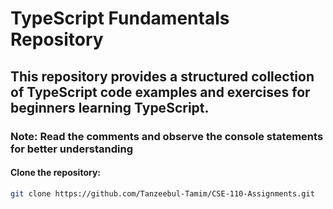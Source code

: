 # TypeScript Fundamentals Repository

## This repository provides a structured collection of TypeScript code examples and exercises for beginners learning TypeScript.

### Note: Read the comments and observe the console statements for better understanding

#### Clone the repository:

```sh
git clone https://github.com/Tanzeebul-Tamim/CSE-110-Assignments.git

```
